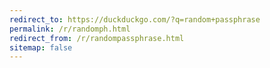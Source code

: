```yaml
---
redirect_to: https://duckduckgo.com/?q=random+passphrase
permalink: /r/randomph.html
redirect_from: /r/randompassphrase.html
sitemap: false
---
```

